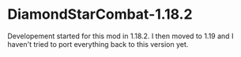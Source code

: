 # DiamondStarCombat-1.18.2
 
Developement started for this mod in 1.18.2. I then moved to 1.19 and I haven't tried to port everything back to this version yet.
